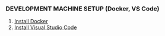 ### DEVELOPMENT MACHINE SETUP (Docker, VS Code)

1. [Install Docker](https://www.docker.com/get-started/)
1. [Install Visual Studio Code](https://code.visualstudio.com/download)

